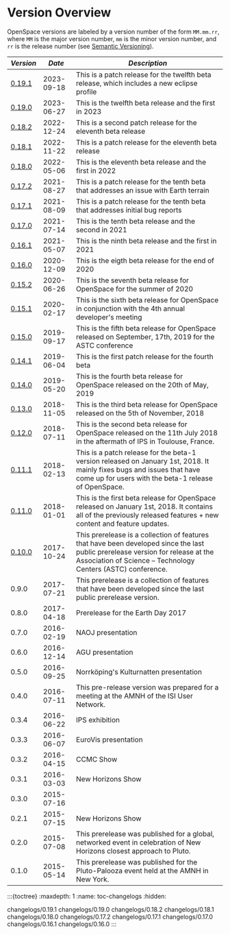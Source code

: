 # Version Overview
OpenSpace versions are labeled by a version number of the form `MM.mm.rr`,  where `MM` is the major version number, `mm` is the minor version number, and `rr` is the release number (see [Semantic Versioning](https://semver.org)).

| _Version_ | _Date_ | _Description_ |
| --------- | ------ | ------------- |
| [0.19.1](changelogs/0.19.1)  | 2023-09-18 | This is a patch release for the twelfth beta release, which includes a new eclipse profile |
| [0.19.0](changelogs/0.19.0)  | 2023-06-27 | This is the twelfth beta release and the first in 2023 |
| [0.18.2](changelogs/0.18.2)  | 2022-12-24 | This is a second patch release for the eleventh beta release |
| [0.18.1](changelogs/0.18.1)  | 2022-11-22 | This is a patch release for the eleventh beta release |
| [0.18.0](changelogs/0.18.0)  | 2022-05-06 | This is the eleventh beta release and the first in 2022 |
| [0.17.2](changelogs/0.17.2)  | 2021-08-27 | This is a patch release for the tenth beta that addresses an issue with Earth terrain |
| [0.17.1](changelogs/0.17.1)  | 2021-08-09 | This is a patch release for the tenth beta that addresses initial bug reports |
| [0.17.0](changelogs/0.17.0)  | 2021-07-14 | This is the tenth beta release and the second in 2021 |
| [0.16.1](changelogs/0.16.1)  | 2021-05-07 | This is the ninth beta release and the first in 2021 |
| [0.16.0](changelogs/0.16.0)  | 2020-12-09 | This is the eigth beta release for the end of 2020 |
| [0.15.2](changelogs/0.15.2)  | 2020-06-26 | This is the seventh beta release for OpenSpace for the summer of 2020 |
| [0.15.1](changelogs/0.15.1)  | 2020-02-17 | This is the sixth beta release for OpenSpace in conjunction with the 4th annual developer's meeting |
| [0.15.0](changelogs/0.15.0)  | 2019-09-17 | This is the fifth beta release for OpenSpace released on September, 17th, 2019 for the ASTC conference |
| [0.14.1](changelogs/0.14.1)  | 2019-06-04 | This is the first patch release for the fourth beta |
| [0.14.0](changelogs/0.14.0)  | 2019-05-20 | This is the fourth beta release for OpenSpace released on the 20th of May, 2019 |
| [0.13.0](changelogs/0.13.0)  | 2018-11-05 | This is the third beta release for OpenSpace released on the 5th of November, 2018 |
| [0.12.0](changelogs/0.12.0)  | 2018-07-11 | This is the second beta release for OpenSpace released on the 11th July 2018 in the aftermath of IPS in Toulouse, France. |
| [0.11.1](changelogs/0.11.1)  | 2018-02-13 | This is a patch release for the beta-1 version released on January 1st, 2018. It mainly fixes bugs and issues that have come up for users with the beta-1 release of OpenSpace. |
| [0.11.0](changelogs/0.11.0)  | 2018-01-01 | This is the first beta release for OpenSpace released on January 1st, 2018. It contains all of the previously released features + new content and feature updates. |
| [0.10.0](changelogs/0.10.0)  | 2017-10-24 | This prerelease is a collection of features that have been developed since the last public prerelease version for release at the Association of Science – Technology Centers (ASTC) conference. |
| 0.9.0                      | 2017-07-21 | This prerelease is a collection of features that have been developed since the last public prerelease version. |
| 0.8.0                      | 2017-04-18 | Prerelease for the Earth Day 2017 |
| 0.7.0                      | 2016-02-19 | NAOJ presentation |
| 0.6.0                      | 2016-12-14 | AGU presentation |
| 0.5.0                      | 2016-09-25 | Norrköping's Kulturnatten presentation |
| 0.4.0                      | 2016-07-11 | This pre-release version was prepared for a meeting at the AMNH of the ISI User Network. |
| 0.3.4                      | 2016-06-22 | IPS exhibition |
| 0.3.3                      | 2016-06-07 | EuroVis presentation |
| 0.3.2                      | 2016-04-15 | CCMC Show |
| 0.3.1                      | 2016-03-03 | New Horizons Show |
| 0.3.0                      | 2015-07-16 | |
| 0.2.1                      | 2015-07-15 | New Horizons Show |
| 0.2.0                      | 2015-07-08 | This prerelease was published for a global, networked event in celebration of New Horizons closest approach to Pluto. |
| 0.1.0                      | 2015-05-14 | This prerelease was published for the Pluto-Palooza event held at the AMNH in New York. |



:::{toctree}
:maxdepth: 1
:name: toc-changelogs
:hidden:

changelogs/0.19.1
changelogs/0.19.0
changelogs/0.18.2
changelogs/0.18.1
changelogs/0.18.0
changelogs/0.17.2
changelogs/0.17.1
changelogs/0.17.0
changelogs/0.16.1
changelogs/0.16.0
:::

